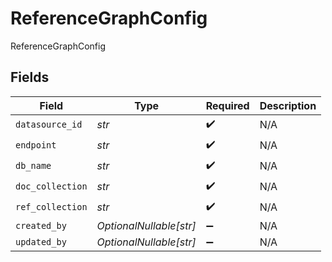 # ReferenceGraphConfig

ReferenceGraphConfig


## Fields

| Field                   | Type                    | Required                | Description             |
| ----------------------- | ----------------------- | ----------------------- | ----------------------- |
| `datasource_id`         | *str*                   | :heavy_check_mark:      | N/A                     |
| `endpoint`              | *str*                   | :heavy_check_mark:      | N/A                     |
| `db_name`               | *str*                   | :heavy_check_mark:      | N/A                     |
| `doc_collection`        | *str*                   | :heavy_check_mark:      | N/A                     |
| `ref_collection`        | *str*                   | :heavy_check_mark:      | N/A                     |
| `created_by`            | *OptionalNullable[str]* | :heavy_minus_sign:      | N/A                     |
| `updated_by`            | *OptionalNullable[str]* | :heavy_minus_sign:      | N/A                     |